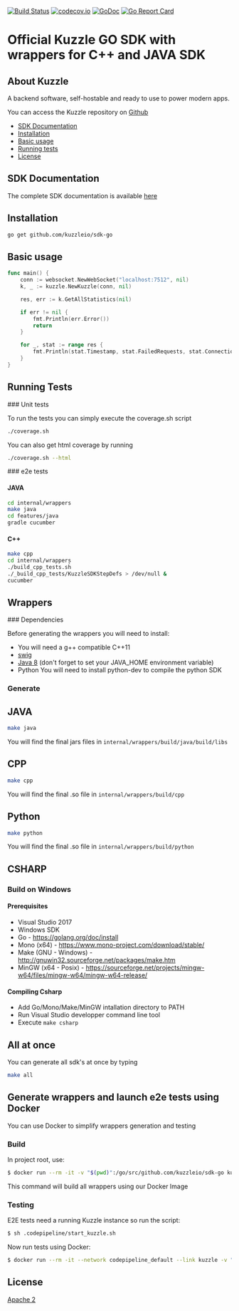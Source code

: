 [![Build Status](https://travis-ci.org/kuzzleio/sdk-go.svg?branch=master)](https://travis-ci.org/kuzzleio/sdk-go) [![codecov.io](http://codecov.io/github/kuzzleio/sdk-php/coverage.svg?branch=master)](http://codecov.io/github/kuzzleio/sdk-go?branch=master) [![GoDoc](https://godoc.org/github.com/kuzzleio/sdk-go?status.svg)](https://godoc.org/github.com/kuzzleio/sdk-go)
[![Go Report Card](https://goreportcard.com/badge/github.com/kuzzleio/sdk-go)](https://goreportcard.com/report/github.com/kuzzleio/sdk-go)

Official Kuzzle GO SDK with wrappers for C++ and JAVA SDK
======

## About Kuzzle

A backend software, self-hostable and ready to use to power modern apps.

You can access the Kuzzle repository on [Github](https://github.com/kuzzleio/kuzzle)

* [SDK Documentation](https://godoc.org/github.com/kuzzleio/sdk-go)
* [Installation](#installation)
* [Basic usage](#basic-usage)
* [Running tests](#tests)
* [License](#license)

## SDK Documentation

The complete SDK documentation is available [here](http://docs.kuzzle.io/sdk-reference/)

## Installation

````sh
go get github.com/kuzzleio/sdk-go
````

## Basic usage

````go
func main() {
    conn := websocket.NewWebSocket("localhost:7512", nil)
    k, _ := kuzzle.NewKuzzle(conn, nil)

    res, err := k.GetAllStatistics(nil)

    if err != nil {
        fmt.Println(err.Error())
        return
    }

    for _, stat := range res {
        fmt.Println(stat.Timestamp, stat.FailedRequests, stat.Connections, stat.CompletedRequests, stat.OngoingRequests)
    }
}


````

## <a name="tests"></a> Running Tests

### Unit tests

To run the tests you can simply execute the coverage.sh script
```sh
./coverage.sh
```

You can also get html coverage by running
```sh
./coverage.sh --html
```
### e2e tests

#### JAVA

```sh
cd internal/wrappers
make java
cd features/java
gradle cucumber
```

#### C++

```sh
make cpp
cd internal/wrappers
./build_cpp_tests.sh̀
./_build_cpp_tests/KuzzleSDKStepDefs > /dev/null &
cucumber
```



## Wrappers

### Dependencies

Before generating the wrappers you will need to install:

- You will need a g++ compatible C++11
- [swig](www.swig.org)
- [Java 8](http://www.oracle.com/technetwork/java/javase/downloads/jdk8-downloads-2133151.html) (don't forget to set your JAVA_HOME environment variable)
- Python You will need to install python-dev to compile the python SDK

### Generate

## JAVA

```sh
make java
```

You will find the final jars files in `internal/wrappers/build/java/build/libs`

## CPP

```sh
make cpp
```
You will find the final .so file in `internal/wrappers/build/cpp`

## Python
```sh
make python
```
You will find the final .so file in `internal/wrappers/build/python`

## CSHARP

### Build on Windows

#### Prerequisites
- Visual Studio 2017
- Windows SDK
- Go - https://golang.org/doc/install
- Mono (x64) - https://www.mono-project.com/download/stable/
- Make (GNU - Windows) - http://gnuwin32.sourceforge.net/packages/make.htm
- MinGW (x64 - Posix) - https://sourceforge.net/projects/mingw-w64/files/mingw-w64/mingw-w64-release/

#### Compiling Csharp
- Add Go/Mono/Make/MinGW intallation directory to PATH
- Run Visual Studio developper command line tool
- Execute `make csharp`

## All at once

You can generate all sdk's at once by typing

```sh
make all
```

## Generate wrappers and launch e2e tests using Docker

You can use Docker to simplify wrappers generation and testing

### Build

In project root, use:

```bash
$ docker run --rm -it -v "$(pwd)":/go/src/github.com/kuzzleio/sdk-go kuzzleio/sdk-cross:amd64 /build.sh
```

This command will build all wrappers using our Docker Image

### Testing

E2E tests need a running Kuzzle instance so run the script:

```bash
$ sh .codepipeline/start_kuzzle.sh
```

Now run tests using Docker:

```bash
$ docker run --rm -it --network codepipeline_default --link kuzzle -v "$(pwd)":/go/src/github.com/kuzzleio/sdk-go kuzzleio/sdk-cross:amd64 /test.sh
```

## License

[Apache 2](LICENSE.md)
